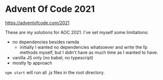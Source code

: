 # Advent Of Code 2021

https://adventofcode.com/2021

These are my solutions for AOC 2021. I've set myself some limitations:

- no dependencies besides ramda
  - initially I wanted no dependencies whatsoever and write the fp methods
    myself, but I didn't have as much time as I wanted to have.
- vanilla JS only (no babel, no typescript)
- mostly fp approach

`npm start` will run all .js files in the root directory.
